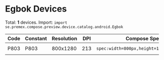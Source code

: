 # Egbok Devices

Total: **1** devices. Import: `import se.premex.compose.preview.device.catalog.android.Egbok`

| Code | Constant | Resolution | DPI | Compose Spec | Preview Usage |
|------|----------|------------|-----|-------------|---------------|
| P803 | P803 | 800x1280 | 213 | `spec:width=800px,height=1280px,dpi=213` | `@Preview(device = Egbok.P803)` |

<!-- Generated automatically. Do not edit manually. -->
